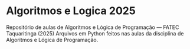 # Algoritmos e Logica 2025
Repositório de aulas de Algoritmos e Lógica de Programação — FATEC Taquaritinga (2025) Arquivos em Python feitos nas aulas da disciplina de Algoritmos e Lógica de Programação.
